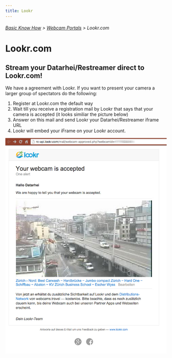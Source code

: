 ```yaml
---
title: Lookr
---
```

###### [Basic Know How](../wiki/basic-know-how.html) > [Webcam Portals](../wiki/webcam-portals.html) > Lookr.com

# Lookr.com

## Stream your Datarhei/Restreamer direct to Lookr.com!

We have a agreement with Lookr. If you want to present your camera a larger group of spectators do the following:

1. Register at Lookr.com the default way
2. Wait till you receive a registration mail by Lookr that says that your camera is accepted (it looks similiar the picture below)
3. Answer on this mail and send Lookr your Datarhei/Restreamer iframe URL
4. Lookr will embed your iFrame on your Lookr account.

![IMG](../img/lookr_register.jpg)